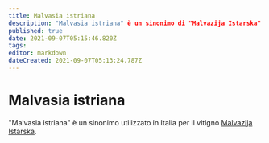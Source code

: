 ```yaml
---
title: Malvasia istriana
description: "Malvasia istriana" è un sinonimo di "Malvazija Istarska"
published: true
date: 2021-09-07T05:15:46.820Z
tags: 
editor: markdown
dateCreated: 2021-09-07T05:13:24.787Z
---
```


# Malvasia istriana

"Malvasia istriana" è un sinonimo utilizzato in Italia per il vitigno [Malvazija Istarska](/vitigni/Croazia/bacca-bianca/malvazija-istarska).